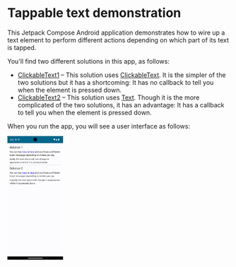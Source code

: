 # Tappable text demonstration

This Jetpack Compose Android application demonstrates how to wire up a text element to perform different actions
depending on which part of its text is tapped.

You'll find two different solutions in this app, as follows:

* [ClickableText1][1] – This solution uses [ClickableText][3]. It is the simpler of the two solutions but it has a shortcoming: It has no callback to tell you when the element is pressed down.
* [ClickableText2][2] – This solution uses [Text][4]. Though it is the more complicated of the two solutions, it has an advantage: It has a callback to tell you when the element is pressed down.

When you run the app, you will see a user interface as follows:

<img src="Screenshot.png" alt="Screenshot of application" width=25%>

[1]: src/main/java/com/tazkiyatech/jetpackcompose/experiments/app1/ClickableText1.kt
[2]: src/main/java/com/tazkiyatech/jetpackcompose/experiments/app1/ClickableText2.kt
[3]: https://developer.android.com/reference/kotlin/androidx/compose/foundation/text/package-summary#ClickableText(androidx.compose.ui.text.AnnotatedString,kotlin.Function1,androidx.compose.ui.Modifier,androidx.compose.ui.text.TextStyle,kotlin.Boolean,androidx.compose.ui.text.style.TextOverflow,kotlin.Int,kotlin.Function1,kotlin.Function1)
[4]: https://developer.android.com/reference/kotlin/androidx/compose/material/package-summary#Text(kotlin.String,androidx.compose.ui.Modifier,androidx.compose.ui.graphics.Color,androidx.compose.ui.unit.TextUnit,androidx.compose.ui.text.font.FontStyle,androidx.compose.ui.text.font.FontWeight,androidx.compose.ui.text.font.FontFamily,androidx.compose.ui.unit.TextUnit,androidx.compose.ui.text.style.TextDecoration,androidx.compose.ui.text.style.TextAlign,androidx.compose.ui.unit.TextUnit,androidx.compose.ui.text.style.TextOverflow,kotlin.Boolean,kotlin.Int,kotlin.Int,kotlin.Function1,androidx.compose.ui.text.TextStyle)
